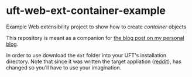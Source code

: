 # uft-web-ext-container-example
Example Web extensibility project to show how to create _container_ objects

This repository is meant as a companion for [the blog post on my personal blog](https://lanzkron.wordpress.com/2019/01/06/improve-your-uft-web-tests-by-adding-container-objects/).

In order to use download the `dat` folder into your UFT's installation directory. Note that since it was written the target appliation ([reddit](https://www.reddit.com)), has changed so you'll have to use your imagination. 
